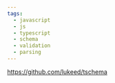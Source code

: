 ```yaml
---
tags:
  - javascript
  - js
  - typescript
  - schema
  - validation
  - parsing
---
```

https://github.com/lukeed/tschema

